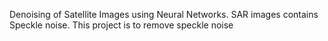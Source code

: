 Denoising of Satellite Images using Neural Networks. SAR images contains Speckle noise. This project is to remove speckle noise
